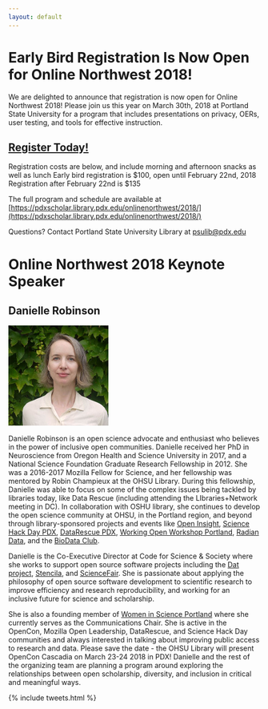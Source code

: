 ```yaml
---
layout: default
---
```

# Early Bird Registration Is Now Open for Online Northwest 2018!

We are delighted to announce that registration is now open for Online Northwest 2018! Please join us this year on March 30th, 2018 at Portland State University for a program that includes presentations on privacy, OERs, user testing, and tools for effective instruction.

## <a href="https://commerce.cashnet.com/pdxLIBRARY_CONF" target="_blank">Register Today!</a>

Registration costs are below, and include morning and afternoon snacks as well as lunch Early bird registration is $100, open until February 22nd, 2018 Registration after February 22nd is $135

The full program and schedule are available at [https://pdxscholar.library.pdx.edu/onlinenorthwest/2018/](https://pdxscholar.library.pdx.edu/onlinenorthwest/2018/)

Questions? Contact Portland State University Library at [psulib@pdx.edu](mailto:psulib@pdx.edu)

# Online Northwest 2018 Keynote Speaker  

## Danielle Robinson  

<div class="bio-image">
<img src="static/images/danielle_robinson.jpg" alt="Photo of Danielle Robinson">
</div>

Danielle Robinson is an open science advocate and enthusiast who believes in the power of inclusive open communities. Danielle received her PhD in Neuroscience from Oregon Health and Science University in 2017, and a National Science Foundation Graduate Research Fellowship in 2012. She was a 2016-2017 Mozilla Fellow for Science, and her fellowship was mentored by Robin Champieux at the OHSU Library. During this fellowship, Danielle was able to focus on some of the complex issues being tackled by libraries today, like Data Rescue (including attending the LIbraries+Network meeting in DC). In collaboration with OSHU library, she continues to develop the open science community at OHSU, in the Portland region, and beyond through library-sponsored projects and events like [Open Insight](http://openinsightpdx.com/), [Science Hack Day PDX](http://portland.sciencehackday.org/), [DataRescue PDX](https://github.com/daniellecrobinson/Data-Rescue-PDX), [Working Open Workshop Portland](https://daniellecrobinson.github.io/mini-wow-pdx/), [Radian Data](http://radiandata.org/), and the [BioData Club](https://biodata-club.github.io/).  

Danielle is the Co-Executive Director at Code for Science & Society where she works to support open source software projects including the [Dat project](https://datproject.org/), [Stencila](https://stenci.la/), and [ScienceFair](http://sciencefair-app.com/). She is passionate about applying the philosophy of open source software development to scientific research to improve efficiency and research reproducibility, and working for an inclusive future for science and scholarship.  

She is also a founding member of [Women in Science Portland](https://womeninsciencepdx.org/) where she currently serves as the Communications Chair. She is active in the OpenCon, Mozilla Open Leadership, DataRescue, and Science Hack Day communities and always interested in talking about improving public access to research and data. Please save the date - the OHSU Library will present OpenCon Cascadia on March 23-24 2018 in PDX! Danielle and the rest of the organizing team are planning a  program around exploring the relationships between open scholarship, diversity, and inclusion in critical and meaningful ways.  

{% include tweets.html %}